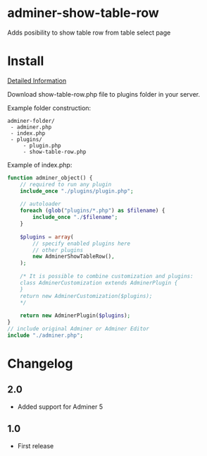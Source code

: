 # adminer-show-table-row
Adds posibility to show table row from table select page

# Install
[Detailed Information](https://www.adminer.org/en/plugins/)

Download show-table-row.php file to plugins folder in your server.

Example folder construction:
```
adminer-folder/
 - adminer.php
 - index.php
 - plugins/
     - plugin.php
     - show-table-row.php
```

Example of index.php:
```php
function adminer_object() {
    // required to run any plugin
    include_once "./plugins/plugin.php";
    
    // autoloader
    foreach (glob("plugins/*.php") as $filename) {
        include_once "./$filename";
    }
    
    $plugins = array(
        // specify enabled plugins here
        // other plugins
        new AdminerShowTableRow(),
    );
    
    /* It is possible to combine customization and plugins:
    class AdminerCustomization extends AdminerPlugin {
    }
    return new AdminerCustomization($plugins);
    */
    
    return new AdminerPlugin($plugins);
}
// include original Adminer or Adminer Editor
include "./adminer.php";
```


# Changelog

## 2.0

- Added support for Adminer 5

## 1.0

- First release
